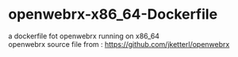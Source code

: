 # openwebrx-x86_64-Dockerfile
a dockerfile fot openwebrx running on x86_64   
openwebrx source file from : https://github.com/jketterl/openwebrx  

